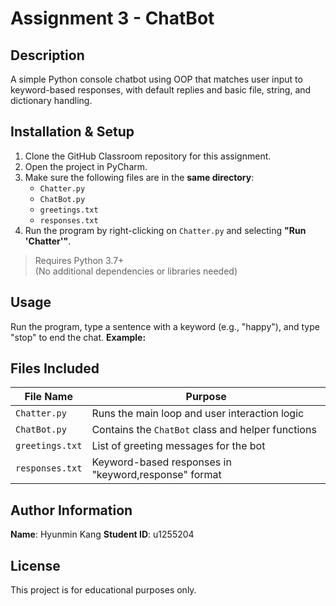 # Assignment 3 - ChatBot

## Description
A simple Python console chatbot using OOP that matches user input to keyword-based responses, 
with default replies and basic file, string, and dictionary handling.

## Installation & Setup
1. Clone the GitHub Classroom repository for this assignment.
2. Open the project in PyCharm.
3. Make sure the following files are in the **same directory**:
   - `Chatter.py`
   - `ChatBot.py`
   - `greetings.txt`
   - `responses.txt`
4. Run the program by right-clicking on `Chatter.py` and selecting **"Run 'Chatter'"**.

>  Requires Python 3.7+  
> (No additional dependencies or libraries needed)

## Usage
Run the program, type a sentence with a keyword (e.g., "happy"), and type "stop" to end the chat.
**Example:**
## Files Included
| File Name       | Purpose |
|----------------|---------|
| `Chatter.py`   | Runs the main loop and user interaction logic |
| `ChatBot.py`   | Contains the `ChatBot` class and helper functions |
| `greetings.txt`| List of greeting messages for the bot |
| `responses.txt`| Keyword-based responses in "keyword,response" format |

## Author Information
**Name**: Hyunmin Kang
**Student ID**: u1255204

## License
This project is for educational purposes only.